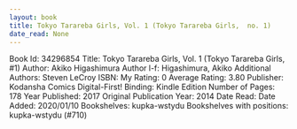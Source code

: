 ```yaml
---
layout: book
title: Tokyo Tarareba Girls, Vol. 1 (Tokyo Tarareba Girls,  no. 1)
date_read: None
---
```


Book Id: 34296854
Title: Tokyo Tarareba Girls, Vol. 1 (Tokyo Tarareba Girls, #1)
Author: Akiko Higashimura
Author l-f: Higashimura, Akiko
Additional Authors: Steven LeCroy
ISBN: 
My Rating: 0
Average Rating: 3.80
Publisher: Kodansha Comics Digital-First!
Binding: Kindle Edition
Number of Pages: 178
Year Published: 2017
Original Publication Year: 2014
Date Read: 
Date Added: 2020/01/10
Bookshelves: kupka-wstydu
Bookshelves with positions: kupka-wstydu (#710)

